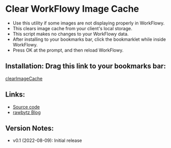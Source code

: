 # Clear WorkFlowy Image Cache
- Use this utility if some images are not displaying properly in WorkFlowy.
- This clears image cache from your client's local storage.
- This script makes no changes to your WorkFlowy data. 
- After installing to your bookmarks bar, click the bookmarklet while inside WorkFlowy.
- Press OK at the prompt, and then reload WorkFlowy.

## Installation: Drag this link to your bookmarks bar:

 <a href="javascript:(function clearImageCache_0_1(){const imageKeys=[];for(var i=0;i&lt;localStorage.length;i++){if(localStorage.key(i).indexOf(&quot;signed_url./file-proxy/&quot;)===0){imageKeys.push(localStorage.key(i))}}if(confirm(`Clear WorkFlowy image cache from local storage? [${imageKeys.length}]`)){imageKeys.forEach(key=&gt;localStorage.removeItem(key))}})();">clearImageCache</a>


## Links:
- [Source code](https://github.com/rawbytz/clear-image-cache/blob/master/clearImageCache.js)
- [rawbytz Blog](https://rawbytz.wordpress.com)


## Version Notes:
- v0.1 (2022-08-09): Initial release

<!-- 
LINKS REFERENCING THIS

Move xtras.text info here if necessary
 -->
